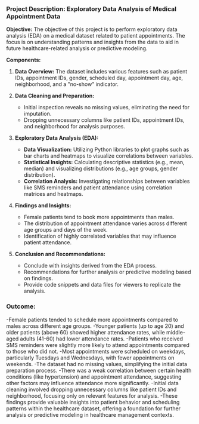 ### Project Description: Exploratory Data Analysis of Medical Appointment Data
**Objective:**
The objective of this project is to perform exploratory data analysis (EDA) on a medical dataset related to patient appointments. The focus is on understanding patterns and insights from the data to aid in future healthcare-related analysis or predictive modeling.

**Components:**
1. **Data Overview:** The dataset includes various features such as patient IDs, appointment IDs, gender, scheduled day, appointment day, age, neighborhood, and a "no-show" indicator.
   
2. **Data Cleaning and Preparation:**
   - Initial inspection reveals no missing values, eliminating the need for imputation.
   - Dropping unnecessary columns like patient IDs, appointment IDs, and neighborhood for analysis purposes.

3. **Exploratory Data Analysis (EDA):**
   - **Data Visualization:** Utilizing Python libraries to plot graphs such as bar charts and heatmaps to visualize correlations between variables.
   - **Statistical Insights:** Calculating descriptive statistics (e.g., mean, median) and visualizing distributions (e.g., age groups, gender distribution).
   - **Correlation Analysis:** Investigating relationships between variables like SMS reminders and patient attendance using correlation matrices and heatmaps.

4. **Findings and Insights:**
   - Female patients tend to book more appointments than males.
   - The distribution of appointment attendance varies across different age groups and days of the week.
   - Identification of highly correlated variables that may influence patient attendance.

5. **Conclusion and Recommendations:**
   - Conclude with insights derived from the EDA process.
   - Recommendations for further analysis or predictive modeling based on findings.
   - Provide code snippets and data files for viewers to replicate the analysis.

### Outcome:
-Female patients tended to schedule more appointments compared to males across different age groups.
-Younger patients (up to age 20) and older patients (above 60) showed higher attendance rates, while middle-aged adults (41-60) had lower attendance rates.
-Patients who received SMS reminders were slightly more likely to attend appointments compared to those who did not.
-Most appointments were scheduled on weekdays, particularly Tuesdays and Wednesdays, with fewer appointments on weekends.
-The dataset had no missing values, simplifying the initial data preparation process.
-There was a weak correlation between certain health conditions (like hypertension) and appointment attendance, suggesting other factors may influence attendance more significantly.
-Initial data cleaning involved dropping unnecessary columns like patient IDs and neighborhood, focusing only on relevant features for analysis.
-These findings provide valuable insights into patient behavior and scheduling patterns within the healthcare dataset, offering a foundation for further analysis or predictive modeling in healthcare management contexts.






